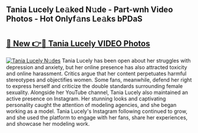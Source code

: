 ## Tania Lucely Le𝚊ked N𝚞de - Part-wnh Video Photos - Hot Onlyf𝚊ns Le𝚊ks bPDaS

# <h2><a href="http://ab54032.deff.icu/?id=Tania+Lucely">🔗 New 👉🔴 Tania Lucely VIDEO Photos</a></h2>

[![Tania Lucely N𝚞des](https://i.imgur.com/rIISA9y.gif)](http://ab54032.deff.icu/?id=Tania+Lucely)
Tania Lucely has been open about her struggles with depression and anxiety, but her online presence has also attracted toxicity and online harassment. Critics argue that her content perpetuates harmful stereotypes and objectifies women. Some fans, meanwhile, defend her right to express herself and criticize the double standards surrounding female sexuality. Alongside her YouTube channel, Tania Lucely also maintained an active presence on Instagram. Her stunning looks and captivating personality caught the attention of modeling agencies, and she began working as a model. Tania Lucely's Instagram following continued to grow, and she used the platform to engage with her fans, share her experiences, and showcase her modeling work.
